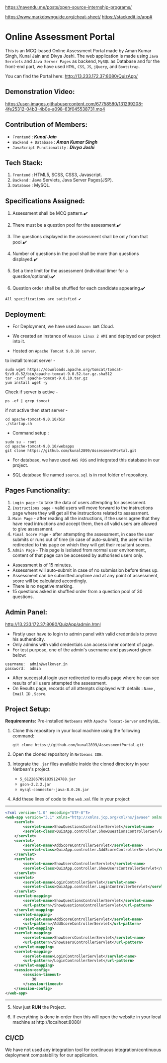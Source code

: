 https://navendu.me/posts/open-source-internship-programs/

https://www.markdownguide.org/cheat-sheet/
https://stackedit.io/app#

# Online Assessment Portal

This is an MCQ-based Online Assessment Portal made by Aman Kumar Singh, Kunal Jain and Divya Joshi. The web application is made using `Java Servlets` and `Java Server Pages` as backend, `MySQL` as Database and for the front-end part, we have used `HTML`, `CSS`, `JS`, `jQuery`, and `Bootstrap`.

You can find the Portal here: http://13.233.172.37:8080/QuizApp/

## Demonstration Video:

https://user-images.githubusercontent.com/67758580/131299208-4fe25312-04b3-4b0e-a098-63f045538731.mp4

## Contribution of Members:

* `Frontend` : ***Kunal Jain***
* `Backend + Database` : ***Aman Kumar Singh***
* `JavaScript Functionality` : ***Divya Joshi***

## Tech Stack:

1. `Frontend` : HTML5, SCSS, CSS3, Javascript.
2. `Backend` : Java Servlets, Java Server Pages(JSP).
3. `Database` : MySQL.


## Specifications Assigned:

1. Assessment shall be MCQ pattern.✔️

2. There must be a question pool for the assessment.✔️

3. The questions displayed in the assessment shall be only from that pool.✔️

4. Number of questions in the pool shall be more than questions displayed.✔️

5. Set a time limit for the assessment (individual timer for a question/optional).✔️

6. Question order shall be shuffled for each candidate appearing.✔️

```
All specifications are satisfied ✔️
```

## Deployment:
- For Deployment, we have used `Amazon AWS` Cloud.

- We created an instance of `Amazon Linux 2 AMI` and deployed our project into it.

- Hosted on `Apache Tomcat 9.0.10 server`.

to install tomcat server -

```
sudo wget https://downloads.apache.org/tomcat/tomcat-9/v9.0.52/bin/apache-tomcat-9.0.52.tar.gz.sha512
tar -zvxf apache-tomcat-9.0.10.tar.gz
yum install wget -y 
```

Check if server is active -

```
ps -ef | grep tomcat
```

if not active then start server -

```
cd apache-tomcat-9.0.10/bin
./startup.sh
```
- Command setup :

```
sudo su - root
cd apache-tomcat-9.0.10/webapps
git clone https://github.com/kunal2899/AssessmentPortal.git
```

- For database, we have used `AWS RDS` and integrated this database in our project.
 
- SQL database file named `source.sql` is in root folder of repository.  
  

## Pages Functionality:
   1. `Login page` - to take the data of users attempting for assessment.
   2. `Instructions page` - valid users will move forward to the instructions page where they will get all the instructions related to assessment.
   3. `Main Page` - after reading all the instructions, if the users agree that they have read intructions and accept them, then all valid users are allowed to give assessment.
   4. `Final Score Page` - after attempting the assessment, in case the user submits or runs out of time (in case of auto-submit), the user will be redirected to this page on which they will get their resultant scores.
   5. `Admin Page` - This page is isolated from normal user environment, content of that page can be accessed by authorised users only.
   
- Assessment is of 15 minutes.
- Assessment will auto-submit in case of no submission before times up.
- Assessment can be submitted anytime and at any point of assessment, score will be calculated accordingly.
- There is no negative marking.
- 15 questions asked in shuffled order from a question pool of 30 questions.

## Admin Panel:
http://13.233.172.37:8080/QuizApp/admin.html
 - Firstly user have to login to admin panel with valid credentials to prove his authenticity.
 - Only admins with valid credentials can access inner content of page.
 - For test purpose, one of the admin's username and password given below:
 ```
 username:  admin@walkover.in
 password:  admin
 ```
 - After successful login user redirected to results page where he can see results of all users attempted the assessment.
 - On Results page, records of all attempts displayed with details : `Name` , `Email ID` , `Score`.

## Project Setup: 

**Requirements:** Pre-installed `Netbeans` with `Apache Tomcat-Server` and `MySQL`.

1. Clone this repository in your local machine using the following command:

    ```git
    git clone https://github.com/kunal2899/AssessmentPortal.git
    ```

2. Open the cloned repository in `Netbeans IDE`.

3. Integrate the `.jar` files available inside the cloned directory in your Netbean's project.
   - `5_6122867091839124788.jar`
   - `gson-2.2.2.jar`
   - `mysql-connector-java-8.0.26.jar`

4. Add these lines of code to the `web.xml` file in your project:
-----
``` xml
<?xml version="1.0" encoding="UTF-8"?>
<web-app version="3.1" xmlns="http://xmlns.jcp.org/xml/ns/javaee" xmlns:xsi="http://www.w3.org/2001/XMLSchema-instance" xsi:schemaLocation="http://xmlns.jcp.org/xml/ns/javaee http://xmlns.jcp.org/xml/ns/javaee/web-app_3_1.xsd">
    <servlet>
        <servlet-name>ShowQuestionsControllerServlet</servlet-name>
        <servlet-class>QuizApp.controller.ShowQuestionsControllerServlet</servlet-class>
    </servlet>
    <servlet>
        <servlet-name>AddScoreControllerServlet</servlet-name>
        <servlet-class>QuizApp.controller.AddScoreControllerServlet</servlet-class>
    </servlet>
    <servlet>
        <servlet-name>ShowUsersControllerServlet</servlet-name>
        <servlet-class>QuizApp.controller.ShowUsersControllerServlet</servlet-class>
    </servlet>
    <servlet>
        <servlet-name>LoginControllerServlet</servlet-name>
        <servlet-class>QuizApp.controller.LoginControllerServlet</servlet-class>
    </servlet>
    <servlet-mapping>
        <servlet-name>ShowQuestionsControllerServlet</servlet-name>
        <url-pattern>/ShowQuestionsControllerServlet</url-pattern>
    </servlet-mapping>
    <servlet-mapping>
        <servlet-name>AddScoreControllerServlet</servlet-name>
        <url-pattern>/AddScoreControllerServlet</url-pattern>
    </servlet-mapping>
    <servlet-mapping>
        <servlet-name>ShowUsersControllerServlet</servlet-name>
        <url-pattern>/ShowUsersControllerServlet</url-pattern>
    </servlet-mapping>
    <servlet-mapping>
        <servlet-name>LoginControllerServlet</servlet-name>
        <url-pattern>/LoginControllerServlet</url-pattern>
    </servlet-mapping>
    <session-config>
        <session-timeout>
            30
        </session-timeout>
    </session-config>
</web-app>

```
-----

5. Now just **RUN** the Project.

6. If everything is done in order then this will open the website in your local machine at http://localhost:8080/ 

## CI/CD
We have not used any integration tool for continuous integration/continuous deployment compatability for our application.
